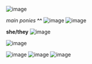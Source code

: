 ![image](https://github.com/user-attachments/assets/d49efdc5-bf53-4e34-ab70-afdff44a623c)




*main ponies* **^^**
 ![image](https://github.com/user-attachments/assets/7766dce0-8e90-48c4-900c-d3b77e5c1fa1)  ![image](https://github.com/user-attachments/assets/fac3d67e-999a-47be-a90c-d9651308d428)

   __she/they__ ![image](https://github.com/user-attachments/assets/78e365f6-e860-44de-b8f9-3789f3af1e40)
 
![image](https://github.com/user-attachments/assets/2d3a92c2-0bd3-4f97-9850-f31859f7c26f)


  ![image](https://github.com/user-attachments/assets/c95fa423-879e-421f-a5da-6c57203bc907) ![image](https://github.com/user-attachments/assets/52b10186-ba00-46db-b86b-06249d3151d7) ![image](https://github.com/user-attachments/assets/a0a21774-cc57-49ec-a015-dbe4033c9a6f)



